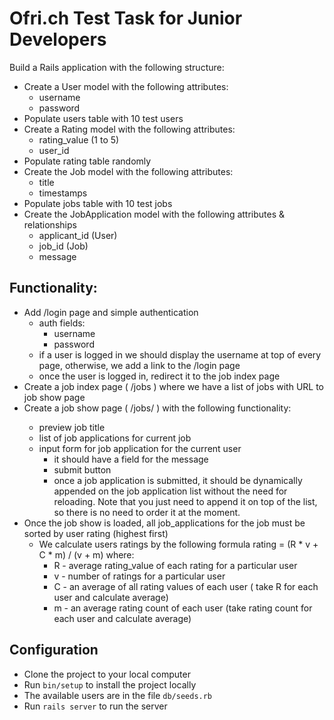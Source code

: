 # Ofri.ch Test Task for Junior Developers

Build a Rails application with the following structure:
* Create a User model with the following attributes:
  * username
  * password
* Populate users table with 10 test users
* Create a Rating model with the following attributes:
  * rating_value (1 to 5)
  * user_id
* Populate rating table randomly
* Create the Job model with the following attributes:
  * title
  * timestamps
* Populate jobs table with 10 test jobs
* Create the JobApplication model with the following attributes & relationships
  * applicant_id (User)
  * job_id (Job)
  * message
## Functionality:

* Add /login page and simple authentication
  * auth fields:
    * username
    * password
  * if a user is logged in we should display the username at top of every page, otherwise, we add a link to the /login page
  * once the user is logged in, redirect it to the job index page
* Create a job index page ( /jobs ) where we have a list of jobs with URL to job show page
* Create a job show page ( /jobs/<id> ) with the following functionality:
  * preview job title
  * list of job applications for current job
  * input form for job application for the current user
    * it should have a field for the message
    * submit button
    * once a job application is submitted, it should be dynamically appended on the job application list without the need for
reloading. Note that you just need to append it on top of the list, so there is no need to order it at the moment.
* Once the job show is loaded, all job_applications for the job must be sorted
by user rating (highest first)
  * We calculate users ratings by the following formula rating = (R * v + C * m) / (v + m) where:
    * R - average rating_value of each rating for a particular user
    * v - number of ratings for a particular user
    * C - an average of all rating values of each user ( take R for each user and calculate average)
    * m - an average rating count of each user (take rating count for each user and calculate average)
## Configuration
* Clone the project to your local computer
* Run `bin/setup` to install the project locally
* The available users are in the file `db/seeds.rb`
* Run `rails server` to run the server
